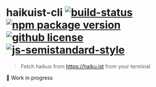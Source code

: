 # haikuist-cli [![build-status](https://flat.badgen.net/travis/vladimyr/haikuist-cli/master)](https://travis-ci.com/vladimyr/haikuist-cli) [![npm package version](https://flat.badgen.net/npm/v/haikuist-cli)](https://npm.im/haikuist-cli) [![github license](https://flat.badgen.net/github/license/vladimyr/haikuist-cli)](https://github.com/vladimyr/haikuist-cli/blob/master/LICENSE) [![js-semistandard-style](https://flat.badgen.net/badge/code%20style/semistandard/orange)](https://github.com/Flet/semistandard)

>Fetch haikus from https://haiku.ist from your terminal

:construction: Work in progress
